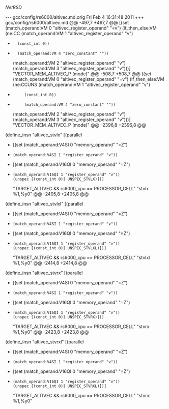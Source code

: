$NetBSD$

--- gcc/config/rs6000/altivec.md.orig	Fri Feb  4 16:31:48 2011
+++ gcc/config/rs6000/altivec.md
@@ -497,7 +497,7 @@
   [(set (match_operand:VM 0 "altivec_register_operand" "=v")
 	(if_then_else:VM
 	 (ne:CC (match_operand:VM 1 "altivec_register_operand" "v")
-		(const_int 0))
+		(match_operand:VM 4 "zero_constant" ""))
 	 (match_operand:VM 2 "altivec_register_operand" "v")
 	 (match_operand:VM 3 "altivec_register_operand" "v")))]
   "VECTOR_MEM_ALTIVEC_P (<MODE>mode)"
@@ -508,7 +508,7 @@
   [(set (match_operand:VM 0 "altivec_register_operand" "=v")
 	(if_then_else:VM
 	 (ne:CCUNS (match_operand:VM 1 "altivec_register_operand" "v")
-		   (const_int 0))
+		   (match_operand:VM 4 "zero_constant" ""))
 	 (match_operand:VM 2 "altivec_register_operand" "v")
 	 (match_operand:VM 3 "altivec_register_operand" "v")))]
   "VECTOR_MEM_ALTIVEC_P (<MODE>mode)"
@@ -2396,8 +2396,8 @@
 
 (define_insn "altivec_stvlx"
   [(parallel
-    [(set (match_operand:V4SI 0 "memory_operand" "=Z")
-	  (match_operand:V4SI 1 "register_operand" "v"))
+    [(set (match_operand:V16QI 0 "memory_operand" "=Z")
+	  (match_operand:V16QI 1 "register_operand" "v"))
      (unspec [(const_int 0)] UNSPEC_STVLX)])]
   "TARGET_ALTIVEC && rs6000_cpu == PROCESSOR_CELL"
   "stvlx %1,%y0"
@@ -2405,8 +2405,8 @@
 
 (define_insn "altivec_stvlxl"
   [(parallel
-    [(set (match_operand:V4SI 0 "memory_operand" "=Z")
-	  (match_operand:V4SI 1 "register_operand" "v"))
+    [(set (match_operand:V16QI 0 "memory_operand" "=Z")
+	  (match_operand:V16QI 1 "register_operand" "v"))
      (unspec [(const_int 0)] UNSPEC_STVLXL)])]
   "TARGET_ALTIVEC && rs6000_cpu == PROCESSOR_CELL"
   "stvlxl %1,%y0"
@@ -2414,8 +2414,8 @@
 
 (define_insn "altivec_stvrx"
   [(parallel
-    [(set (match_operand:V4SI 0 "memory_operand" "=Z")
-	  (match_operand:V4SI 1 "register_operand" "v"))
+    [(set (match_operand:V16QI 0 "memory_operand" "=Z")
+	  (match_operand:V16QI 1 "register_operand" "v"))
      (unspec [(const_int 0)] UNSPEC_STVRX)])]
   "TARGET_ALTIVEC && rs6000_cpu == PROCESSOR_CELL"
   "stvrx %1,%y0"
@@ -2423,8 +2423,8 @@
 
 (define_insn "altivec_stvrxl"
   [(parallel
-    [(set (match_operand:V4SI 0 "memory_operand" "=Z")
-	  (match_operand:V4SI 1 "register_operand" "v"))
+    [(set (match_operand:V16QI 0 "memory_operand" "=Z")
+	  (match_operand:V16QI 1 "register_operand" "v"))
      (unspec [(const_int 0)] UNSPEC_STVRXL)])]
   "TARGET_ALTIVEC && rs6000_cpu == PROCESSOR_CELL"
   "stvrxl %1,%y0"
